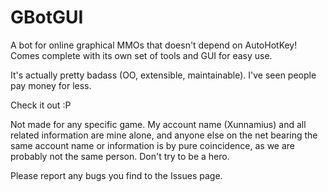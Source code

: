 GBotGUI
=======

A bot for online graphical MMOs that doesn't depend on AutoHotKey! Comes complete with its own set of tools and GUI for easy use.

It's actually pretty badass (OO, extensible, maintainable). I've seen people pay money for less.

Check it out :P

Not made for any specific game. My account name (Xunnamius) and all related information are mine alone, and anyone else on the net bearing the same account name or information is by pure coincidence, as we are probably not the same person. Don't try to be a hero.

Please report any bugs you find to the Issues page.
